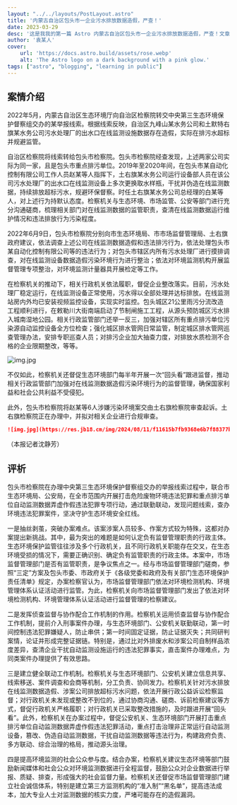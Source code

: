 ```yaml
---
layout: "../../layouts/PostLayout.astro"
title: '内蒙古自治区包头市一企业污水排放数据造假，严查！'
date: 2023-03-29
desc: '这是我我的第一篇 Astro 内蒙古自治区包头市一企业污水排放数据造假，严查！文章'
author: '袁某人'
cover:
    url: 'https://docs.astro.build/assets/rose.webp'
    alt: 'The Astro logo on a dark background with a pink glow.'
tags: ["astro", "blogging", "learning in public"]
---
```


## 案情介绍

2022年5月，内蒙古自治区生态环境厅向自治区检察院转交中央第三生态环境保护督察组交办的某举报线索。根据线索反映，自治区九峰山某水务公司和土默特右旗某水务公司污水处理厂的出水口在线监测设施数据存在造假，实际在排污水超标并规避监管。

自治区检察院将线索转给包头市检察院。包头市检察院经查发现，上述两家公司实际为同一家，且是包头市重点排污单位。2019年至2020年间，在包头市某自动化控制有限公司工作人员赵某等人指挥下，土右旗某水务公司运行设备部人员在该公司污水处理厂的出水口在线监测设备上多次更换取水样瓶，干扰并伪造在线监测数据，持续排放超标污水，规避环保督察。时任土右旗某水务公司总经理的白某等人，对上述行为持默认态度。检察机关与生态环境、市场监管、公安等部门进行充分沟通磋商，梳理相关部门对在线监测数据的监管职责，查清在线监测数据运行维护情况和违法排放行为污染程度。

2022年6月9日，包头市检察院分别向市生态环境局、市市场监督管理局、土右旗政府建议，依法调查上述公司在线监测数据造假和违法排污行为，依法处理包头市某自动化控制有限公司等的违法行为；对包头市辖区内所有污水处理厂进行摸排调查，对在线监测设备数据造假污染环境行为进行整治；依法对环境监测机构开展监督管理专项整治，对环境监测计量器具开展检定等工作。

在检察机关的推动下，相关行政机关依法履职，督促企业整改落实。目前，污水处理厂稳定运行，在线监测设备正常使用，污水得以全部处理并达标排放。在线监测站房内外均已安装视频监控设备，实现实时监控。包头城区21公里雨污分流改造工程顺利进行，在敕勒川大街南端启动了节制闸施工工程，从源头预防城区污水排入城南湿地公园。相关行政监管部门还举一反三，加强对辖区所有重点排污单位污染源自动监控设备全方位检查；强化城区排水管网日常监管，制定城区排水管网巡查管理办法，安排专职巡查人员；对排污企业加大抽查力度，对排放水质检测不合格的企业限期整改，等等。

![img.jpg](https://res.jb18.cm/img/2024/08/11/f11615b7fb9368e6b7f88377b13bc013.jpg)

不仅如此，检察机关还督促生态环境部门每半年开展一次“回头看”跟进监督，推动相关行政监管部门加强对在线监测数据造假污染环境行为的监督管理，确保国家利益和社会公共利益不受侵犯。

此外，包头市检察院将赵某等6人涉嫌污染环境案交由土右旗检察院审查起诉。土右旗检察院正在办理中，并拟对相关企业进行合规审查。

``` md
![img.jpg](https://res.jb18.cm/img/2024/08/11/f11615b7fb9368e6b7f88377b13bc013.jpg)
```

（本报记者沈静芳）

## 评析

包头市检察院在办理中央第三生态环境保护督察组交办的举报线索过程中，联合市生态环境局、公安局，在全市范围内开展打击危险废物环境违法犯罪和重点排污单位自动监测数据弄虚作假违法犯罪专项行动，通过联勤联动，发现问题线索，查办环境违法犯罪案件，坚决守护生态环境安全红线。

一是抽丝剥茧，突破办案难点。该案涉案人员较多、作案方式较为特殊，这都对办案提出新挑战。其中，最为突出的难题是如何认定负有监督管理职责的行政主体。生态环境保护监管往往涉及多个行政机关，且不同行政机关职能存在交叉，在生态环境受损的情况下，需要正确识别、确定负有监管职责的行政主体。本案中，市场监督管理部门是否有监管职责，是争议焦点之一。经与市场监督管理部门磋商，参照“三定”方案及包头市委、市政府关于《各级党委和政府及有关部门生态环境保护责任清单》规定，办案检察官认为，市场监督管理部门依法对环境检测机构、环境管理体系认证活动进行监管。为此，检察机关向市场监督管理部门发出了依法对环境检测机构、环境管理体系认证活动进行监督管理的检察建议。

二是发挥侦查监督与协作配合工作机制的作用。检察机关运用侦查监督与协作配合工作机制，提前介入刑事案件办理，与生态环境部门、公安机关联勤联动，第一时间控制违法犯罪嫌疑人，防止串供；第一时间固定证据，防止证据灭失；共同研判案情，论证并形成完整证据链。特别是，通过比对外排废水和涉案公司自制样品浓度差异，查清企业干扰自动监测设施运行的违法犯罪事实，直击案件办理难点，为同类案件办理提供了有效思路。

三是建立健全联动工作机制。检察机关与生态环境部门、公安机关建立信息共享、线索移送、案件调查和会商等机制，分工负责、协同发力。检察机关针对污水排放在线监测数据造假、涉案公司排放超标污水问题，依法开展行政公益诉讼检察监督；对行政机关未发现或整改不到位的，通过协商沟通、磋商、诉前检察建议等方式，督促行政机关严格履职；对行政机关已采取整改措施的，及时跟进开展“回头看”。此外，检察机关在办案过程中，督促公安机关、生态环境部门开展打击重点排污单位自动监测数据弄虚作假违法犯罪活动，重点打击治理非正常运行自动监测设备，篡改、伪造自动监测数据，干扰自动监测数据等违法行为，构建政府负责、多方联动、综合治理的格局，推动源头治理。

四是提高环境监测的社会公众参与度。结合办案，检察机关建议生态环境等部门鼓励新闻媒体和社会公众对环境监测数据进行全程监督，鼓励公众对企业数据进行举报、质疑、排查，形成强大的社会监督力量。检察机关还督促市场监督管理部门建立社会诚信体系，特别是建立第三方监测机构的“准入制”“黑名单”，提高违法成本，加大专业人士对监测数据的核实力度，严堵可能存在的造假漏洞。





